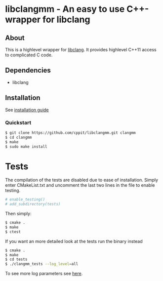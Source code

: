 # libclangmm - An easy to use C++-wrapper for libclang #

## About ##
This is a highlevel wrapper for [libclang](http://www.llvm.com). It
provides highlevel C++11 access to complicated C code.

## Dependencies ##
* libclang

## Installation ##
See [installation guide](https://github.com/cppit/libclangmm/blob/master/docs/install.md)

### Quickstart ###
```sh
$ git clone https://github.com/cppit/libclangmm.git clangmm
$ cd clangmm
$ make
$ sudo make install
```
# Tests #
The compilation of the tests are disabled due to ease of installation. Simply enter CMakeList.txt and uncomment the last two lines in the file to enable testing.

```sh
# enable_testing()
# add_subdirectory(tests)
```
Then simply: 
```sh
$ cmake .
$ make
$ ctest
```
If you want an more detailed look at the tests run the binary instead
```sh
$ cmake .
$ make
$ cd tests
$ ./clangmm_tests --log_level=all
```
To see more log parameters see [here](http://www.boost.org/doc/libs/1_58_0/libs/test/doc/html/utf/user-guide/runtime-config/reference.html).


